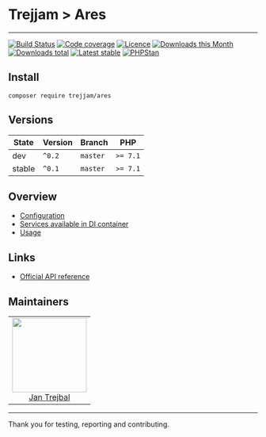 # Trejjam > Ares-----[![Build Status](https://img.shields.io/travis/trejjam/ares.svg?style=flat-square)](https://travis-ci.org/trejjam/ares)[![Code coverage](https://img.shields.io/coveralls/trejjam/ares.svg?style=flat-square)](https://coveralls.io/r/trejjam/ares)[![Licence](https://img.shields.io/packagist/l/trejjam/ares.svg?style=flat-square)](https://packagist.org/packages/trejjam/ares)[![Downloads this Month](https://img.shields.io/packagist/dm/trejjam/ares.svg?style=flat-square)](https://packagist.org/packages/trejjam/ares)[![Downloads total](https://img.shields.io/packagist/dt/trejjam/ares.svg?style=flat-square)](https://packagist.org/packages/trejjam/ares)[![Latest stable](https://img.shields.io/packagist/v/trejjam/ares.svg?style=flat-square)](https://packagist.org/packages/trejjam/ares)[![PHPStan](https://img.shields.io/badge/PHPStan-enabled-brightgreen.svg?style=flat)](https://github.com/phpstan/phpstan)## Install```composer require trejjam/ares```## Versions| State       | Version | Branch   | PHP      ||-------------|---------|----------|----------|| dev         | `^0.2`  | `master` | `>= 7.1` || stable      | `^0.1`  | `master` | `>= 7.1` |## Overview- [Configuration](https://github.com/trejjam/ares/blob/master/.docs/README.md#configuration)- [Services available in DI container](https://github.com/trejjam/ares/blob/master/.docs/README.md#services-available-in-di-container)- [Usage](https://github.com/trejjam/ares/blob/master/.docs/README.md#usage)## Links- [Official API reference](http://developer.mailchimp.com/documentation/mailchimp/reference/overview)## Maintainers<table>  <tbody>    <tr>      <td align="center">        <a href="https://github.com/trejjam">            <img width="150" height="150" src="https://avatars2.githubusercontent.com/u/3594540?s=150&v=4">        </a>        </br>        <a href="https://github.com/trejjam">Jan Trejbal</a>      </td>    </tr>  </body></table>-----Thank you for testing, reporting and contributing.